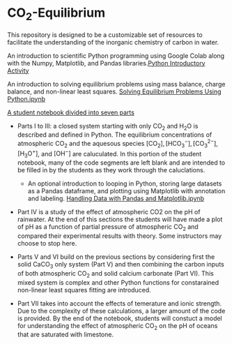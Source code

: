 # $\mathrm{CO_2}$-Equilibrium

This repository is designed to be a customizable set of resources to facilitate the understanding of the inorganic chemistry of carbon in water.

An introduction to scientific Python programming using Google Colab along with the Numpy, Matplotlib, and Pandas libraries.[Python Introductory Activity](https://colab.research.google.com/github/wphall/CO2-Equilibrium/blob/main/Python_Introductory_Activity_KEY.ipynb)

An introduction to solving equilibrium problems using mass balance, charge balance, and non-linear least squares. [Solving Equilibrium Problems Using Python.ipynb](https://colab.research.google.com/github/wphall/CO2-Equilibrium/blob/main/Solving_Equilibrium_Problems_Using_Python.ipynb)

[A student notebook divided into seven parts](https://colab.research.google.com/github/wphall/CO2-Equilibrium/blob/main/Student_Notebook_CO2_Equilibrium.ipynb#scrollTo=DQFCCLpto973)
* Parts I to III: a closed system starting with only $\mathrm{CO_2}$ and $\mathrm{H_2O}$ is described and defined in Python. The equilibrium concentrations of atmospheric $\mathrm{CO_2}$ and the aquesous species $\mathrm{[CO_2], [HCO_3^-], [CO_3^{2-}], [H_3O^+]}$, and $\mathrm{[OH^-]}$ are caluculated.  In this portion of the student notebook, many of the code segments are left blank and are intended to be filled in by the students as they work through the caluclations.

    * An optional introduction to looping in Python, storing large datasets as a Pandas dataframe, and plotting using Matplotlib with annotation and labeling. [Handling Data with Pandas and Matplotlib.ipynb](https://colab.research.google.com/github/wphall/CO2-Equilibrium/blob/main/Handling_Data_with_Pandas_and_Matplotlib.ipynb)

* Part IV is a study of the effect of atmospheric CO2 on the pH of rainwater.  At the end of this sections the students will have made a plot of pH as a function of partial pressure of atmospheric $\mathrm{CO_2}$ and compared their experimental results with theory.  Some instructors may choose to stop here.

* Parts V and VI build on the previous sections by considering first the solid $\mathrm{CaCO_3}$ only system (Part V) and then combining the carbon inputs of both atmospheric $\mathrm{CO_2}$ and solid calcium carbonate (Part VI).  This mixed system is complex and other Python functions for constarained non-linear least squares fitting are introduced.

* Part VII takes into account the effects of temerature and ionic strength.  Due to the complexity of these calculations, a larger amount of the code is provided.  By the end of the notebook, students will constuct a model for understanding the effect of atmospheric $\mathrm{CO_2}$ on the pH of oceans that are saturated with limestone.

